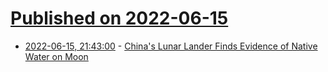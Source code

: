 # [Published on 2022-06-15](index.md)

* [2022-06-15, 21:43:00](https://soylentnews.org/article.pl?sid=22/06/15/0155256&from=rss) - [China's Lunar Lander Finds Evidence of Native Water on Moon](https://soylentnews.org/article.pl?sid=22/06/15/0155256&from=rss)

